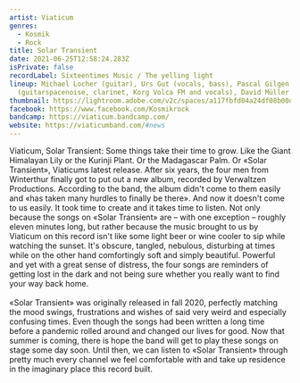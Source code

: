 ```yaml
---
artist: Viaticum
genres:
  - Kosmik
  - Rock
title: Solar Transient
date: 2021-06-25T12:58:24.283Z
isPrivate: false
recordLabel: Sixteentimes Music / The yelling light
lineup: Michael Locher (guitar), Urs Gut (vocals, bass), Pascal Gilgen
  (guitarspacenoise, clarinet, Korg Volca FM and vocals), David Müller (drums).
thumbnail: https://lightroom.adobe.com/v2c/spaces/a117fbfd04a24df08b00dc7343422215/assets/da48d7c5a2675c83945cf82de6cabb6d/revisions/2927e15c274b44cf9cb52d8dddb0f378/renditions/1b096d9a1c7f1335d376286e116912d0
facebook: https://www.facebook.com/Kosmikrock
bandcamp: https://viaticum.bandcamp.com/
website: https://viaticumband.com/#news
---
```

Viaticum, Solar Transient: Some things take their time to grow. Like the Giant Himalayan Lily or the Kurinji Plant. Or the Madagascar Palm. Or «Solar Transient», Viaticums latest release. After six years, the four men from Winterthur finally got to put out a new album, recorded by Verwaltzen Productions. According to the band, the album didn't come to them easily and «has taken many hurdles to finally be there». And now it doesn't come to us easily. It took time to create and it takes time to listen. Not only because the songs on «Solar Transient» are – with one exception – roughly eleven minutes long, but rather because the music brought to us by Viaticum on this record isn't like some light beer or wine cooler to sip while watching the sunset. It's obscure, tangled, nebulous, disturbing at times while on the other hand comfortingly soft and simply beautiful. Powerful and yet with a great sense of distress, the four songs are reminders of getting lost in the dark and not being sure whether you really want to find your way back home. \
\
«Solar Transient» was originally released in fall 2020, perfectly matching the mood swings, frustrations and wishes of said very weird and especially confusing times. Even though the songs had been written a long time before a pandemic rolled around and changed our lives for good. Now that summer is coming, there is hope the band will get to play these songs on stage some day soon. Until then, we can listen to «Solar Transient» through pretty much every channel we feel comfortable with and take up residence in the imaginary place this record built.
